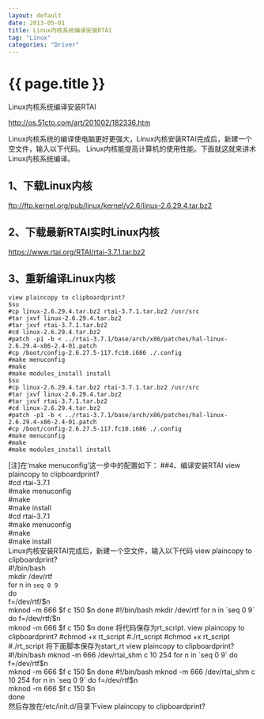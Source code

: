 ```yaml
---
layout: default
date: 2013-05-01
title: Linux内核系统编译安装RTAI
tag: "Linux"
categories: "Driver"
---
```


# {{ page.title }}

Linux内核系统编译安装RTAI

<http://os.51cto.com/art/201002/182336.htm>

Linux内核系统的编译使电脑更好更强大，Linux内核安装RTAI完成后，新建一个空文件，输入以下代码。 
Linux内核能提高计算机的使用性能。下面就这就来讲术Linux内核系统编译。

## 1、下载Linux内核

<ftp://ftp.kernel.org/pub/linux/kernel/v2.6/linux-2.6.29.4.tar.bz2>

## 2、下载最新RTAI实时Linux内核

<https://www.rtai.org/RTAI/rtai-3.7.1.tar.bz2>

## 3、重新编译Linux内核
	view plaincopy to clipboardprint?  
	$su    
	#cp linux-2.6.29.4.tar.bz2 rtai-3.7.1.tar.bz2 /usr/src    
	#tar jxvf linux-2.6.29.4.tar.bz2    
	#tar jxvf rtai-3.7.1.tar.bz2    
	#cd linux-2.6.29.4.tar.bz2    
	#patch -p1 -b < ../rtai-3.7.1/base/arch/x86/patches/hal-linux-2.6.29.4-x86-2.4-01.patch    
	#cp /boot/config-2.6.27.5-117.fc10.i686 ./.config    
	#make menuconfig    
	#make    
	#make modules_install install    
	$su  
	#cp linux-2.6.29.4.tar.bz2 rtai-3.7.1.tar.bz2 /usr/src  
	#tar jxvf linux-2.6.29.4.tar.bz2  
	#tar jxvf rtai-3.7.1.tar.bz2  
	#cd linux-2.6.29.4.tar.bz2  
	#patch -p1 -b < ../rtai-3.7.1/base/arch/x86/patches/hal-linux-2.6.29.4-x86-2.4-01.patch  
	#cp /boot/config-2.6.27.5-117.fc10.i686 ./.config  
	#make menuconfig  
	#make  
	#make modules_install install  
[注]在‘make menuconfig’这一步中的配置如下：
##4、编译安装RTAI
	view plaincopy to clipboardprint?    
	#cd rtai-3.7.1      
	#make menuconfig      
	#make       
	#make install      
	#cd rtai-3.7.1    
	#make menuconfig    
	#make     
	#make install     
Linux内核安装RTAI完成后，新建一个空文件，输入以下代码
	view plaincopy to clipboardprint?  
	#!/bin/bash     
	mkdir /dev/rtf     
	for n in `seq 0 9`     
	do    
	f=/dev/rtf/$n     
	mknod -m 666 $f c 150 $n     
	done    
	#!/bin/bash  
	mkdir /dev/rtf  
	for n in `seq 0 9`  
	do  
	f=/dev/rtf/$n  
	mknod -m 666 $f c 150 $n  
	done  
将代码保存为rt_script.
	view plaincopy to clipboardprint?  
	#chmod +x rt_script    
	#./rt_script    
	#chmod +x rt_script  
	#./rt_script  
将下面脚本保存为start_rt
	view plaincopy to clipboardprint?  
	#!/bin/bash     
	mknod -m 666 /dev/rtai_shm c 10 254     
	for n in `seq 0 9`     
	do    
	 f=/dev/rtf$n     
	mknod -m 666 $f c 150 $n     
	done    
	#!/bin/bash  
	mknod -m 666 /dev/rtai_shm c 10 254  
	for n in `seq 0 9`  
	do  
	f=/dev/rtf$n  
	mknod -m 666 $f c 150 $n  
	done  
然后存放在/etc/init.d/目录下view plaincopy to clipboardprint?

